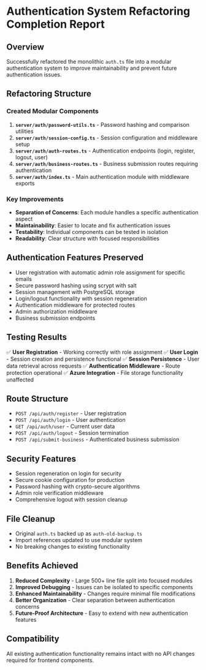 # Authentication System Refactoring Completion Report

## Overview
Successfully refactored the monolithic `auth.ts` file into a modular authentication system to improve maintainability and prevent future authentication issues.

## Refactoring Structure

### Created Modular Components
1. **`server/auth/password-utils.ts`** - Password hashing and comparison utilities
2. **`server/auth/session-config.ts`** - Session configuration and middleware setup
3. **`server/auth/auth-routes.ts`** - Authentication endpoints (login, register, logout, user)
4. **`server/auth/business-routes.ts`** - Business submission routes requiring authentication
5. **`server/auth/index.ts`** - Main authentication module with middleware exports

### Key Improvements
- **Separation of Concerns**: Each module handles a specific authentication aspect
- **Maintainability**: Easier to locate and fix authentication issues
- **Testability**: Individual components can be tested in isolation
- **Readability**: Clear structure with focused responsibilities

## Authentication Features Preserved
- User registration with automatic admin role assignment for specific emails
- Secure password hashing using scrypt with salt
- Session management with PostgreSQL storage
- Login/logout functionality with session regeneration
- Authentication middleware for protected routes
- Admin authorization middleware
- Business submission endpoints

## Testing Results
✅ **User Registration** - Working correctly with role assignment
✅ **User Login** - Session creation and persistence functional
✅ **Session Persistence** - User data retrieval across requests
✅ **Authentication Middleware** - Route protection operational
✅ **Azure Integration** - File storage functionality unaffected

## Route Structure
- `POST /api/auth/register` - User registration
- `POST /api/auth/login` - User authentication  
- `GET /api/auth/user` - Current user data
- `POST /api/auth/logout` - Session termination
- `POST /api/submit-business` - Authenticated business submission

## Security Features
- Session regeneration on login for security
- Secure cookie configuration for production
- Password hashing with crypto-secure algorithms
- Admin role verification middleware
- Comprehensive logout with session cleanup

## File Cleanup
- Original `auth.ts` backed up as `auth-old-backup.ts`
- Import references updated to use modular system
- No breaking changes to existing functionality

## Benefits Achieved
1. **Reduced Complexity** - Large 500+ line file split into focused modules
2. **Improved Debugging** - Issues can be isolated to specific components
3. **Enhanced Maintainability** - Changes require minimal file modifications
4. **Better Organization** - Clear separation between authentication concerns
5. **Future-Proof Architecture** - Easy to extend with new authentication features

## Compatibility
All existing authentication functionality remains intact with no API changes required for frontend components.
